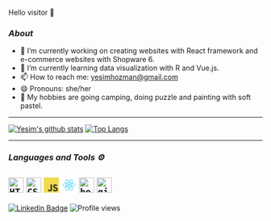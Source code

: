 Hello visitor :wave: 
### <i>About</i> 
- 🔭 I’m currently working on creating websites with React framework and e-commerce websites with Shopware 6.
- 🌱 I’m currently learning data visualization with R and Vue.js. 
- 📫 How to reach me: yesimhozman@gmail.com 
- 😄 Pronouns: she/her 
- :art: My hobbies are going camping, doing puzzle and painting with soft pastel.

---------------------------------------------------------------------------------------------------------------------------------------------------------------------------------
[![Yesim's github stats](https://github-readme-stats.vercel.app/api?username=yesimhozman&theme=material-palenight&count_private=true&hide=contribs)](https://github.com/yesimhozman/github-readme-stats) 
[![Top Langs](https://github-readme-stats.vercel.app/api/top-langs/?username=yesimhozman&theme=material-palenight&hide=Jupyter&layout=compact)](https://github.com/yesimhozman/github-readme-stats)

---------------------------------------------------------------------------------------------------------------------------------------------------------------------------------
### <i>Languages and Tools ⚙</i> 
<code><img width="30px" height="30" src="https://cdn-icons-png.flaticon.com/512/1216/1216733.png" title="HTML5"></code> <code><img width="30px" height="30" src="https://icon-library.com/images/css3-icon/css3-icon-28.jpg" title="CSS3"></code> <code><img width="30px" height="30" src="https://raw.githubusercontent.com/github/explore/80688e429a7d4ef2fca1e82350fe8e3517d3494d/topics/javascript/javascript.png" title="javascript"></code> <code><img width="30px" height="30" src="https://raw.githubusercontent.com/github/explore/80688e429a7d4ef2fca1e82350fe8e3517d3494d/topics/react/react.png" title="react"></code> <code><img width="30px" height="30" src="https://raw.githubusercontent.com/jmnote/z-icons/master/svg/bootstrap.svg" title="bootstrap"></code> <code><img width="30px" height="30" src="https://upload.wikimedia.org/wikipedia/commons/thumb/3/3f/Git_icon.svg/1024px-Git_icon.svg.png" title="git"></code>
--------------------------------------------------------------------------------------------------------------------------------------------------------------------------------- 
[![Linkedin Badge](https://img.shields.io/badge/-yesimhozman-darkblue?style=flat-square&logo=Linkedin&logoColor=white&link=https://www.linkedin.com/in/yesimhozman//)](https://www.linkedin.com/in/yesimhozman/) 
![Profile views](https://gpvc.arturio.dev/yesimhozman)
